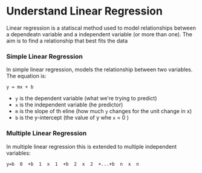 # Understand Linear Regression

Linear regression is a statiscal method used to model relationships between a dependeatn variable and a independent variable (or more than one). The aim is to find a relationship that best fits the data

### Simple Linear Regression 

In simple linear regression, models the relationship between two variables. The equation is:

`y = mx + b`

- `y` is the dependent variable (what we're trying to predict)
- `x` is the independent variable (he predictor)
- `m` is the slope of th eline (how much `y` changes for the unit change in x)
- `b` is the y-intercept (the value of y whe `x` = 0 )

### Multiple Linear Regression

In multiple linear regression this is extended to multiple independent variables:

`y=b 
0
​
 +b 
1
​
 x 
1
​
 +b 
2
​
 x 
2
​
 +...+b 
n
​
 x 
n
​
`




